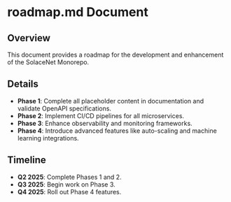 # roadmap.md Document

## Overview

This document provides a roadmap for the development and enhancement of the SolaceNet Monorepo.

## Details

- **Phase 1**: Complete all placeholder content in documentation and validate OpenAPI specifications.
- **Phase 2**: Implement CI/CD pipelines for all microservices.
- **Phase 3**: Enhance observability and monitoring frameworks.
- **Phase 4**: Introduce advanced features like auto-scaling and machine learning integrations.

## Timeline

- **Q2 2025**: Complete Phases 1 and 2.
- **Q3 2025**: Begin work on Phase 3.
- **Q4 2025**: Roll out Phase 4 features.

